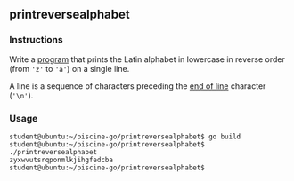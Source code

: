 ## printreversealphabet

### Instructions

Write a [program](TODO-LINK) that prints the Latin alphabet in lowercase in reverse order (from `'z'` to `'a'`) on a single line.

A line is a sequence of characters preceding the [end of line](https://en.wikipedia.org/wiki/Newline) character (`'\n'`).

### Usage

```console
student@ubuntu:~/piscine-go/printreversealphabet$ go build
student@ubuntu:~/piscine-go/printreversealphabet$ ./printreversealphabet
zyxwvutsrqponmlkjihgfedcba
student@ubuntu:~/piscine-go/printreversealphabet$
```
